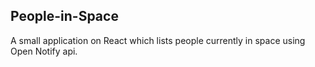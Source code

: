 ##  People-in-Space


A small application on React which lists people currently in space using Open Notify api.